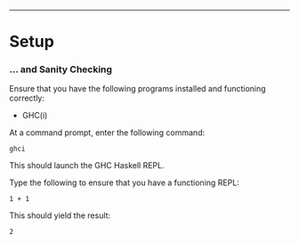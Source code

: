 
<hr>

Setup
=====

### ... and Sanity Checking


Ensure that you have the following programs installed and functioning correctly:

* GHC(i)

At a command prompt, enter the following command:


```shell
ghci
```

This should launch the GHC Haskell REPL.

Type the following to ensure that you have a functioning REPL:

~~~ {data-language="haskell"}
1 + 1
~~~

This should yield the result:

```text
2
```
